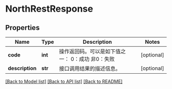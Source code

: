 # NorthRestResponse

## Properties
Name | Type | Description | Notes
------------ | ------------- | ------------- | -------------
**code** | **int** | 操作返回码。可以是如下值之一： 0：成功 非0：失败  | [optional] 
**description** | **str** | 接口调用结果的描述信息。 | [optional] 

[[Back to Model list]](../README.md#documentation-for-models) [[Back to API list]](../README.md#documentation-for-api-endpoints) [[Back to README]](../README.md)


